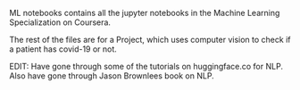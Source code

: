 ML notebooks contains all the jupyter notebooks in the Machine Learning Specialization on Coursera.

The rest of the files are for a Project, which uses computer vision to check if a patient has covid-19 or not.

EDIT: Have gone through some of the tutorials on huggingface.co for NLP. Also have gone through Jason Brownlees book on NLP. 

